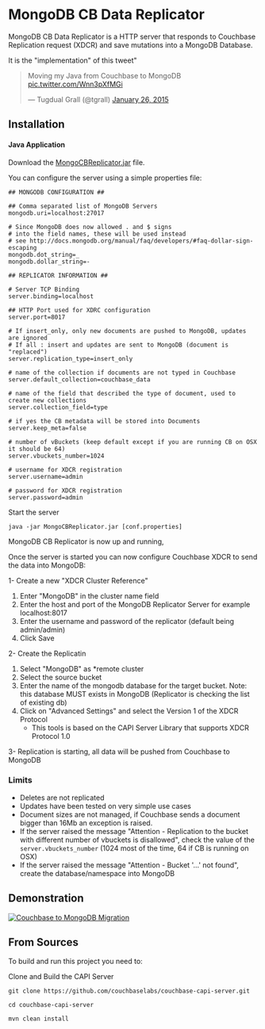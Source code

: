# MongoDB CB Data Replicator

MongoDB CB Data Replicator is a HTTP server that responds to Couchbase Replication request (XDCR) and save mutations
into a MongoDB Database.

It is the "implementation" of this tweet"

<blockquote class="twitter-tweet" lang="en"><p>Moving my Java from Couchbase to MongoDB <a href="http://t.co/Wnn3pXfMGi">pic.twitter.com/Wnn3pXfMGi</a></p>&mdash; Tugdual Grall (@tgrall) <a href="https://twitter.com/tgrall/status/559664540041117696">January 26, 2015</a></blockquote>
<script async src="//platform.twitter.com/widgets.js" charset="utf-8"></script>


## Installation

#### Java Application

Download the [MongoCBReplicator.jar](http://goo.gl/WkuHBk) file.

You can configure the server using a simple properties file:

```
## MONGODB CONFIGURATION ##

## Comma separated list of MongoDB Servers
mongodb.uri=localhost:27017

# Since MongoDB does now allowed . and $ signs
# into the field names, these will be used instead
# see http://docs.mongodb.org/manual/faq/developers/#faq-dollar-sign-escaping
mongodb.dot_string=_
mongodb.dollar_string=-

## REPLICATOR INFORMATION ##

# Server TCP Binding
server.binding=localhost

## HTTP Port used for XDRC configuration
server.port=8017

# If insert_only, only new documents are pushed to MongoDB, updates are ignored
# If all : insert and updates are sent to MongoDB (document is "replaced")
server.replication_type=insert_only

# name of the collection if documents are not typed in Couchbase
server.default_collection=couchbase_data

# name of the field that described the type of document, used to create new collections
server.collection_field=type

# if yes the CB metadata will be stored into Documents
server.keep_meta=false

# number of vBuckets (keep default except if you are running CB on OSX it should be 64)
server.vbuckets_number=1024

# username for XDCR registration
server.username=admin

# password for XDCR registration
server.password=admin

```


Start the server
```
java -jar MongoCBReplicator.jar [conf.properties]
```

MongoDB CB Replicator is now up and running,



Once the server is started you can now configure Couchbase XDCR to send the data into MongoDB:

1- Create a new "XDCR Cluster Reference"

1. Enter "MongoDB" in the cluster name field
1. Enter the host and port of the MongoDB Replicator Server for example localhost:8017
1. Enter the username and password of the replicator (default being admin/admin)
1. Click Save

2- Create the Replicatin

1. Select "MongoDB" as *remote cluster
1. Select the source bucket
1. Enter the name of the mongodb database for the target bucket. Note: this database MUST exists in MongoDB (Replicator is checking the list of existing db)
1. Click on "Advanced Settings" and select the Version 1 of the XDCR Protocol
    * This tools is based on the CAPI Server Library that supports XDCR Protocol 1.0

3- Replication is starting, all data will be pushed from Couchbase to MongoDB


### Limits

* Deletes are not replicated
* Updates have been tested on very simple use cases
* Document sizes are not managed, if Couchbase sends a document bigger than 16Mb an exception is raised.
* If the server raised the message "Attention - Replication to the bucket with different number of vbuckets is disallowed",
  check the value of the `server.vbuckets_number` (1024 most of the time, 64 if CB is running on OSX)
* If the server raised the message "Attention - Bucket '...' not found", create the database/namespace into MongoDB


## Demonstration

[![Couchbase to MongoDB Migration](http://img.youtube.com/vi/Fpl74Z0HbC0/0.jpg)](https://www.youtube.com/watch?v=Fpl74Z0HbC0)


## From Sources

To build and run this project you need to:

Clone and Build the CAPI Server

```
git clone https://github.com/couchbaselabs/couchbase-capi-server.git

cd couchbase-capi-server

mvn clean install

```
